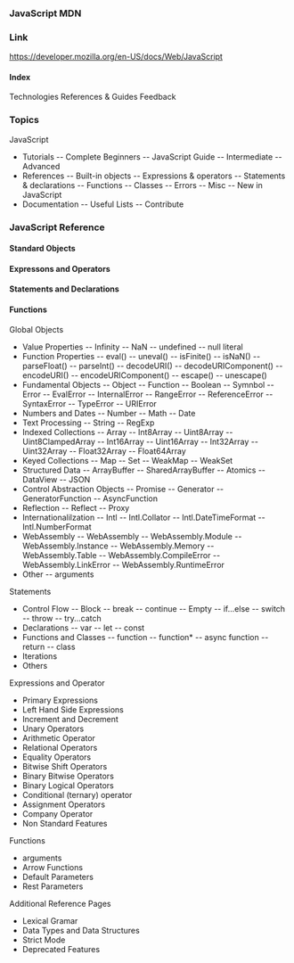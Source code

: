 ### JavaScript MDN

### Link
https://developer.mozilla.org/en-US/docs/Web/JavaScript

#### Index
Technologies
References & Guides
Feedback

### Topics
JavaScript
- Tutorials
-- Complete Beginners
-- JavaScript Guide
-- Intermediate
-- Advanced
- References
-- Built-in objects
-- Expressions & operators
-- Statements & declarations
-- Functions
-- Classes
-- Errors
-- Misc
-- New in JavaScript
- Documentation
-- Useful Lists
-- Contribute

### JavaScript Reference

#### Standard Objects

#### Expressons and Operators

#### Statements and Declarations

#### Functions

Global Objects
- Value Properties
-- Infinity
-- NaN
-- undefined
-- null literal
- Function Properties
-- eval()
-- uneval()
-- isFinite()
-- isNaN()
-- parseFloat()
-- parseInt()
-- decodeURI()
-- decodeURIComponent()
-- encodeURI()
-- encodeURIComponent()
-- escape()
-- unescape()
- Fundamental Objects
-- Object
-- Function
-- Boolean
-- Symnbol
-- Error
-- EvalError
-- InternalError
-- RangeError
-- ReferenceError
-- SyntaxError
-- TypeError
-- URIError
- Numbers and Dates
-- Number
-- Math
-- Date
- Text Processing
-- String
-- RegExp
- Indexed Collections
-- Array
-- Int8Array
-- Uint8Array
-- Uint8ClampedArray
-- Int16Array
-- Uint16Array
-- Int32Array
-- Uint32Array
-- Float32Array
-- Float64Array
- Keyed Collections
-- Map
-- Set
-- WeakMap
-- WeakSet
- Structured Data
-- ArrayBuffer
-- SharedArrayBuffer
-- Atomics
-- DataView
-- JSON
- Control Abstraction Objects
-- Promise
-- Generator
-- GeneratorFunction
-- AsyncFunction
- Reflection
-- Reflect
-- Proxy
- Internationalilzation
-- Intl
-- Intl.Collator
-- Intl.DateTimeFormat
-- Intl.NumberFormat
- WebAssembly
-- WebAssembly
-- WebAssembly.Module
-- WebAssembly.Instance
-- WebAssembly.Memory
-- WebAssembly.Table
-- WebAssembly.CompileError
-- WebAssembly.LinkError
-- WebAssembly.RuntimeError
- Other
-- arguments

Statements
- Control Flow
-- Block
-- break
-- continue
-- Empty
-- if...else
-- switch
-- throw
-- try...catch
- Declarations
-- var
-- let
-- const
- Functions and Classes
-- function
-- function*
-- async function
-- return
-- class
- Iterations
- Others

Expressions and Operator
- Primary Expressions
- Left Hand Side Expressions
- Increment and Decrement
- Unary Operators
- Arithmetic Operator
- Relational Operators
- Equality Operators
- Bitwise Shift Operators
- Binary Bitwise Operators
- Binary Logical Operators
- Conditional (ternary) operator
- Assignment Operators
- Company Operator
- Non Standard Features

Functions
- arguments
- Arrow Functions
- Default Parameters
- Rest Parameters

Additional Reference Pages
- Lexical Gramar
- Data Types and Data Structures
- Strict Mode
- Deprecated Features